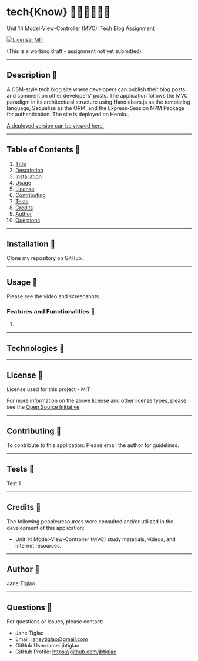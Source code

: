 # tech{Know} 👩🏻‍💻👨🏽‍💻

Unit 14 Model-View-Controller (MVC): Tech Blog Assignment

[![License: MIT](https://img.shields.io/badge/License-MIT-yellow.svg)](https://opensource.org/licenses/MIT)

(This is a working draft - assignment not yet submitted)

---

## Description 📌
A CSM-style tech blog site where developers can publish their blog posts and comment on other developers' posts. The application follows the MVC paradigm in its architectural structure using Handlebars.js as the templating language, Sequelize as the ORM, and the Express-Session NPM Package for authentication. The site is deployed on Heroku.

[A deployed version can be viewed here.]()

  ---
  ## Table of Contents 📌
  1. [Title](#title)
  2. [Description](#description)
  3. [Installation](#installation)
  4. [Usage](#usage)
  5. [License](#license)
  6. [Contributing](#contributing)
  7. [Tests](#tests)
  8. [Credits](#credits)
  9. [Author](#author)
  10. [Questions](#questions)
  
  ---
  ## Installation 📌
  Clone my repository on GitHub.

  
  ---
  ## Usage 📌
  
  Please see the video and screenshots.
  
  ### Features and Functionalities 🔌
  1. 
  ---
  
  ## Technologies 📌
  
  
  ---
  
  ## License 📌
  
  License used for this project - MIT
  
  For more information on the above license and other license types, please see the [Open Source Initiative](https://opensource.org/licenses).


  ---
  ## Contributing 📌
  
  To contribute to this application: 
  Please email the author for guidelines.

  ---
  ## Tests 📌
  Test 1

  ---
  ## Credits 📌
  
  The following people/resources were consulted and/or utilized in the development of this application:
  * Unit 14 Model-View-Controller (MVC) study materials, videos, and internet resources.

  ---
  ## Author 📌
  Jane Tiglao

  ---
  ## Questions 📌
  For questions or issues, please contact: 
  - Jane Tiglao 
  - Email: janeytiglao@gmail.com
  - GitHub Username: jbtiglao
  - GitHub Profile: https://github.com/jbtiglao

